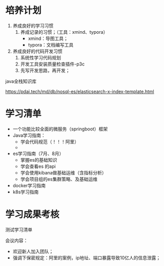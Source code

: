 # 培养计划

1. 养成良好的学习习惯
   1. 养成记录的习惯；（工具：xmind、typora）
      - xmind：导图工具；
      - typora：文档编写工具
2. 养成良好的代码开发习惯
   1. 系统性学习代码规划
   2. 开发工具安装质量检查插件-p3c
   3. 先写开发思路，再开发；

java全栈知识库

https://pdai.tech/md/db/nosql-es/elasticsearch-x-index-template.html



# 学习清单

- 一个功能比较全面的微服务（springboot）框架
- Java学习指南：
  - 学会代码规范（！！！阿里）
  - 
- es学习指南（7月、8月）
  - 掌握es的基础知识
  - 学会查看es 的api
  - 学会使用kibana做基础运维（含指标分析）
  - 学会项目组的es集群策略、及基础运维
- docker学习指南
- k8s学习指南



# 学习成果考核

测试学习清单





会议内容：

- 欢迎新人加入团队；
- 强调下保密规定：阿里的案例，ip地址、端口暴露导致10亿人的信息泄露；